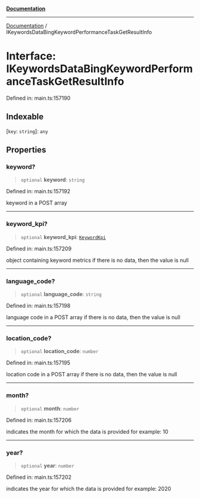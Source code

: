[**Documentation**](../README.md)

***

[Documentation](../README.md) / IKeywordsDataBingKeywordPerformanceTaskGetResultInfo

# Interface: IKeywordsDataBingKeywordPerformanceTaskGetResultInfo

Defined in: main.ts:157190

## Indexable

\[`key`: `string`\]: `any`

## Properties

### keyword?

> `optional` **keyword**: `string`

Defined in: main.ts:157192

keyword in a POST array

***

### keyword\_kpi?

> `optional` **keyword\_kpi**: [`KeywordKpi`](../classes/KeywordKpi.md)

Defined in: main.ts:157209

object containing keyword metrics
if there is no data, then the value is null

***

### language\_code?

> `optional` **language\_code**: `string`

Defined in: main.ts:157198

language code in a POST array
if there is no data, then the value is null

***

### location\_code?

> `optional` **location\_code**: `number`

Defined in: main.ts:157195

location code in a POST array
if there is no data, then the value is null

***

### month?

> `optional` **month**: `number`

Defined in: main.ts:157206

indicates the month for which the data is provided for
example:
10

***

### year?

> `optional` **year**: `number`

Defined in: main.ts:157202

indicates the year for which the data is provided for
example:
2020
